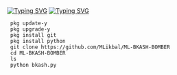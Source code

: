 ##
[![Typing SVG](https://readme-typing-svg.demolab.com?font=Fira+Code&size=30&pause=1000&color=FF0000&width=435&lines=ML-BKASH-BOMBER%F0%9F%94%A5)](https://git.io/typing-svg)
[![Typing SVG](https://readme-typing-svg.demolab.com?font=Fira+Code&size=25&pause=1000&color=F8FF00&width=435&lines=INSTALLING+MY+TOOLS%F0%9F%98%8A)](https://git.io/typing-svg)
     
     pkg update-y
     pkg upgrade-y
     pkg install git
     pkg install python
     git clone https://github.com/MLikbal/ML-BKASH-BOMBER
     cd ML-BKASH-BOMBER
     ls
     python bkash.py

